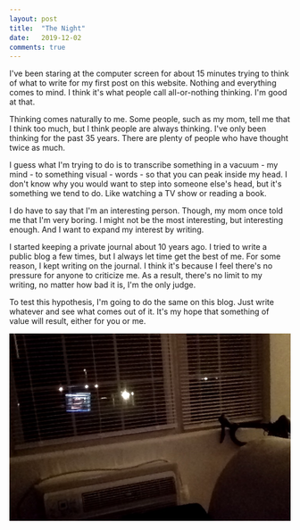 ```yaml
---
layout: post
title:  "The Night"
date:   2019-12-02
comments: true
---
```

I've been staring at the computer screen for about 15 minutes trying to think of what to write for my first post on this website. Nothing and everything comes to mind. I think it's what people call all-or-nothing thinking. I'm good at that.

Thinking comes naturally to me. Some people, such as my mom, tell me that I think too much, but I think people are always thinking. I've only been thinking for the past 35 years. There are plenty of people who have thought twice as much.

I guess what I'm trying to do is to transcribe something in a vacuum - my mind - to something visual - words - so that you can peak inside my head. I don't know why you would want to step into someone else's head, but it's something we tend to do. Like watching a TV show or reading a book.

I do have to say that I'm an interesting person. Though, my mom once told me that I'm very boring. I might not be the most interesting, but interesting enough. And I want to expand my interest by writing.

I started keeping a private journal about 10 years ago. I tried to write a public blog a few times, but I always let time get the best of me. For some reason, I kept writing on the journal. I think it's because I feel there's no pressure for anyone to criticize me. As a result, there's no limit to my writing, no matter how bad it is, I'm the only judge.

To test this hypothesis, I'm going to do the same on this blog. Just write whatever and see what comes out of it. It's my hope that something of value will result, either for you or me.

<div class="center"><img src="/assets/blog_pics/2019_12_02-window.jpg" alt="window"></div>